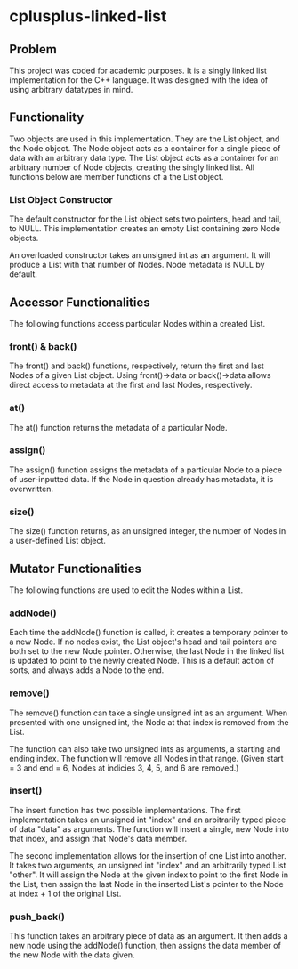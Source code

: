 # cplusplus-linked-list

## Problem
This project was coded for academic purposes. It is a singly linked list implementation for the C++ language. It was designed with the idea of using arbitrary datatypes in mind.

## Functionality
Two objects are used in this implementation. They are the List object, and the Node object. The Node object acts as a container for a single piece of data with an arbitrary data type. The List object acts as a container for an arbitrary number of Node objects, creating the singly linked list. All functions below are member functions of a the List object.

### List Object Constructor
The default constructor for the List object sets two pointers, head and tail, to NULL. This implementation creates an empty List containing zero Node objects.

An overloaded constructor takes an unsigned int as an argument. It will produce a List with that number of Nodes. Node metadata is NULL by default.

## Accessor Functionalities
The following functions access particular Nodes within a created List.

### front() & back()
The front() and back() functions, respectively, return the first and last Nodes of a given List object. Using front()->data or back()->data allows direct access to metadata at the first and last Nodes, respectively.

### at()
The at() function returns the metadata of a particular Node. 

### assign()
The assign() function assigns the metadata of a particular Node to a piece of user-inputted data. If the Node in question already has metadata, it is overwritten.

### size()
The size() function returns, as an unsigned integer, the number of Nodes in a user-defined List object.

## Mutator Functionalities
The following functions are used to edit the Nodes within a List.

### addNode()
Each time the addNode() function is called, it creates a temporary pointer to a new Node. If no nodes exist, the List object's head and tail pointers are both set to the new Node pointer. Otherwise, the last Node in the linked list is updated to point to the newly created Node. This is a default action of sorts, and always adds a Node to the end.

### remove()
The remove() function can take a single unsigned int as an argument. When presented with one unsigned int, the Node at that index is removed from the List.

The function can also take two unsigned ints as arguments, a starting and ending index. The function will remove all Nodes in that range. (Given start = 3 and end = 6, Nodes at indicies 3, 4, 5, and 6 are removed.)

### insert()
The insert function has two possible implementations. The first implementation takes an unsigned int "index" and an arbitrarily typed piece of data "data" as arguments. The function will insert a single, new Node into that index, and assign that Node's data member.

The second implementation allows for the insertion of one List into another. It takes two arguments, an unsigned int "index" and an arbitrarily typed List "other". It will assign the Node at the given index to point to the first Node in the List, then assign the last Node in the inserted List's pointer to the Node at index + 1 of the original List.

### push_back()
This function takes an arbitrary piece of data as an argument. It then adds a new node using the addNode() function, then assigns the data member of the new Node with the data given.
